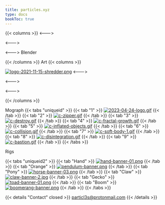 ```yaml
---
title: particles.xyz
type: docs
bookToc: true
---
```



{{< columns >}}
<--->

<--->

<--->
Blender

{{< /columns >}}
Art
{{< columns >}}

[![logo-2021-11-15-shredder.png](https://i.postimg.cc/pWkSBGy5/logo-2021-11-15-shredder.png)](shredder)
<--->

<--->

<--->


{{< /columns >}}


Mograph
{{< tabs "uniqueid" >}}
{{< tab "1" >}}
[![2023-04-24-logo.gif](https://i.postimg.cc/DvVMSFbT/2023-04-24-logo.gif)](logo_reveal)
{{< /tab >}}
{{< tab "2" >}}
[![c-zipper.gif](https://i.postimg.cc/q4mnp184/c-zipper.gif)](/)
{{< /tab >}}
{{< tab "3" >}}
[![c-destroy.gif](https://i.postimg.cc/szbwjfR6/c-destroy.gif)](destroy)
{{< /tab >}}
{{< tab "4" >}}
[![c-fractal-growth.gif](https://i.postimg.cc/JMPgj5r2/c-fractal-growth.gif)](fractal_growth)
{{< /tab >}}
{{< tab "5" >}}
[![c-inflated-objects.gif](https://i.postimg.cc/s3R7sC97/c-inflated-objects.gif)](inflated_objects)
{{< /tab >}}
{{< tab "6" >}}
[![c-collision.gif](https://i.postimg.cc/JRn6KLDN/c-collision.gif)](particle_collision)
{{< /tab >}}
{{< tab "7" >}}
[![c-soft-body-1.gif](https://i.postimg.cc/gmQd5V8B/c-soft-body-1.gif)](soft_body)
{{< /tab >}}
{{< tab "8" >}}
[![c-disintegration.gif](https://i.postimg.cc/HdN0NqfQ/c-disintegration.gif)](sim_disintegration)
{{< /tab >}}
{{< tab "9" >}}
[![c-bastion.gif](https://i.postimg.cc/cscBM1Nc/c-bastion.gif)](bastion)
{{< /tab >}}
{{< /tabs >}}

Rigs

{{< tabs "uniqueid2" >}}
{{< tab "Hand" >}}
[![hand-banner-01.png](https://i.postimg.cc/5byZt3Gs/hand-banner-01.png)](/hand_rig/)
{{< /tab >}}
{{< tab "Orange" >}}
[![pendulum-banner.png](https://i.postimg.cc/y8DmPx5t/pendulum-banner.png)](/orange_rig/)
{{< /tab >}}
{{< tab "Pony" >}}
[![horse-banner-03.png](https://i.postimg.cc/4NGv4W0x/horse-banner-03.png)](/horse_rig/)
{{< /tab >}}
{{< tab "Claw" >}}
[![claw-banner-2.jpg](https://i.postimg.cc/jRM7Kx0L/claw-banner-2.jpg)](/claw_rig/)
{{< /tab >}}
{{< tab "Gecko" >}}
[![toad-banner-01.png](https://i.postimg.cc/BST6nqrx/toad-banner-01.png)](/amphibian_rig/)
{{< /tab >}}
{{< tab "Boom" >}}
[![boomerang-banner.png](https://i.postimg.cc/ZK7Pppf6/boomerang-banner.png)](/boomerang_rig/)
{{< /tab >}}
{{< /tabs >}}





{{< details "Contact" closed >}}
particl3s@protonmail.com
{{< /details >}}

